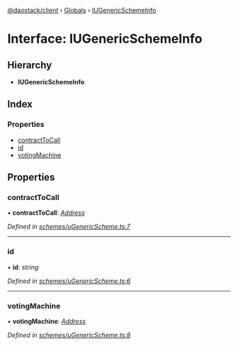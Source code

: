 [@daostack/client](../README.md) › [Globals](../globals.md) › [IUGenericSchemeInfo](iugenericschemeinfo.md)

# Interface: IUGenericSchemeInfo

## Hierarchy

* **IUGenericSchemeInfo**

## Index

### Properties

* [contractToCall](iugenericschemeinfo.md#contracttocall)
* [id](iugenericschemeinfo.md#id)
* [votingMachine](iugenericschemeinfo.md#votingmachine)

## Properties

###  contractToCall

• **contractToCall**: *[Address](../globals.md#address)*

*Defined in [schemes/uGenericScheme.ts:7](https://github.com/daostack/client/blob/1bc237e/src/schemes/uGenericScheme.ts#L7)*

___

###  id

• **id**: *string*

*Defined in [schemes/uGenericScheme.ts:6](https://github.com/daostack/client/blob/1bc237e/src/schemes/uGenericScheme.ts#L6)*

___

###  votingMachine

• **votingMachine**: *[Address](../globals.md#address)*

*Defined in [schemes/uGenericScheme.ts:8](https://github.com/daostack/client/blob/1bc237e/src/schemes/uGenericScheme.ts#L8)*
